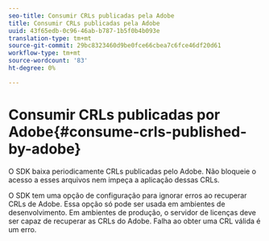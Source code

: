 ```yaml
---
seo-title: Consumir CRLs publicadas pela Adobe
title: Consumir CRLs publicadas pela Adobe
uuid: 43f65edb-0c96-46ab-b787-1b5f0b4b093e
translation-type: tm+mt
source-git-commit: 29bc8323460d9be0fce66cbea7c6fce46df20d61
workflow-type: tm+mt
source-wordcount: '83'
ht-degree: 0%

---
```



# Consumir CRLs publicadas por Adobe{#consume-crls-published-by-adobe}

O SDK baixa periodicamente CRLs publicadas pelo Adobe. Não bloqueie o acesso a esses arquivos nem impeça a aplicação dessas CRLs.

O SDK tem uma opção de configuração para ignorar erros ao recuperar CRLs de Adobe. Essa opção só pode ser usada em ambientes de desenvolvimento. Em ambientes de produção, o servidor de licenças deve ser capaz de recuperar as CRLs do Adobe. Falha ao obter uma CRL válida é um erro.
